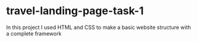 # travel-landing-page-task-1
In this project I used HTML and CSS to make a basic website structure with a complete framework
